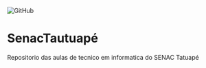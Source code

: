 ![GitHub](https://img.shields.io/github/license/polianacaroline/senactatuape)
# SenacTautuapé
Repositorio das aulas de tecnico em informatica do SENAC Tatuapé



